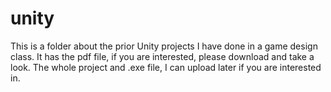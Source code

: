 # unity

This is a folder about the prior Unity projects I have done in a game design class. It has the pdf file, if you are interested, please download and take a look. 
The whole project and .exe file, I can upload later if you are interested in.
